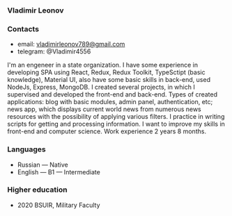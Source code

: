 ### Vladimir Leonov

### Contacts
- email: vladimirleonov789@gmail.com
- telegram: @Vladimir4556

I'm an engeneer in a state organization. I have some experience in developing SPA using React, Redux, Redux Toolkit, TypeSctipt (basic knowledge), Material UI, also have some basic skills in back-end, used NodeJs, Express, MongoDB. I created several projects, in which I supervised and developed the front-end and back-end. Types of created applications: blog with basic modules, admin panel, authentication, etc; news app, which displays current world news from numerous news resources with the possibility of applying various filters. I practice in writing scripts for getting and processing information. I want to improve my skills in front-end and computer science.  Work experience 2 years 8 months.

### Languages
- Russian — Native
- English — B1 — Intermediate

### Higher education
- 2020   BSUIR, Military Faculty